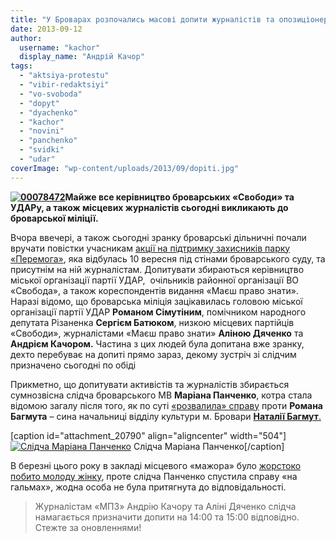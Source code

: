 ```yaml
---
title: "У Броварах розпочались масові допити журналістів та опозиціонерів, які були на акції 10 вересня"
date: 2013-09-12
author: 
  username: "kachor"
  display_name: "Андрій Качор"
tags: 
  - "aktsiya-protestu"
  - "vibir-redaktsiyi"
  - "vo-svoboda"
  - "dopyt"
  - "dyachenko"
  - "kachor"
  - "novini"
  - "panchenko"
  - "svidki"
  - "udar"
coverImage: "wp-content/uploads/2013/09/dopiti.jpg"
---
```


**[![00078472](https://mpz.brovary.org/wp-content/uploads/2013/09/00078472.jpg)](https://mpz.brovary.org/wp-content/uploads/2013/09/00078472.jpg)Майже все керівництво броварських «Свободи» та УДАРу, а також місцевих журналістів сьогодні викликають до броварської міліції.**

Вчора ввечері, а також сьогодні зранку броварські дільничні почали вручати повістки учасникам [акції на підтримку захисників парку «Перемога»](https://mpz.brovary.org/na-chest-zaporozhtsya-u-brovarah-zastrelili-prezidenta-miskogo-golovu-ta-gubernatora/), яка відбулась 10 вересня під стінами броварського суду, та присутнім на ній журналістам. Допитувати збираються керівництво міської організації партії УДАР,  очільників районної організації ВО «Свобода», а також кореспондентів видання «Маєш право знати». Наразі відомо, що броварська міліція зацікавилась головою міської організації партії УДАР **Романом Сімутіним**, помічником народного депутата Різаненка **Сергієм Батюком**, низкою місцевих партійців «Свободи», журналістами «Маєш право знати» **Аліною Дяченко** та **Андрієм Качором.** Частина з цих людей була допитана вже зранку, дехто перебуває на допиті прямо зараз, декому зустріч зі слідчим призначено сьогодні по обіді

Прикметно, що допитувати активістів та журналістів збирається сумнозвісна слідча броварського МВ **Маріана Панченко**, котра стала відомою загалу після того, як по суті [«розвалила» справу](https://mpz.brovary.org/bandoyu-bagmutiv-zaymatimetsya-oblasna-deputatska-komisiya/) проти **Романа Багмута** – сина начальниці відділу культури м. Бровари [**Наталії Багмут**.](https://mpz.brovary.org/brovarska-sim-ya-istoriya-odniyeyi-kulturnoyi-shemi-chastina-2/)

\[caption id="attachment\_20790" align="aligncenter" width="504"\][![Слідча Маріана Панченко](https://mpz.brovary.org/wp-content/uploads/2013/09/hLRdfZXydEo.jpg "Слідча Маріана Панченко")](https://mpz.brovary.org/wp-content/uploads/2013/09/hLRdfZXydEo.jpg) Слідча Маріана Панченко\[/caption\]

В березні цього року в закладі місцевого «мажора» було [жорстоко побито молоду жінку](https://mpz.brovary.org/vosmogo-bereznya-ohorontsi-myuzik-holu-privitali-kliyentku-podviynim-perelomom-video/), проте слідча Панченко спустила справу «на гальмах», жодна особа не була притягнута до відповідальності.

> Журналістам «МПЗ» Андрію Качору та Аліні Дяченко слідча намагається призначити допити на 14:00 та 15:00 відповідно. Стежте за оновленнями!
